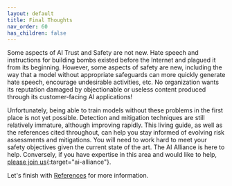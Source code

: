 ```yaml
---
layout: default
title: Final Thoughts
nav_order: 60
has_children: false
---
```


Some aspects of AI Trust and Safety are not new. Hate speech and instructions for building bombs existed before the Internet and plagued it from its beginning. However, some aspects of safety are new, including the way that a model without appropriate safeguards can more quickly generate hate speech, encourage undesirable activities, etc. No organization wants its reputation damaged by objectionable or useless content produced through its customer-facing AI applications!

Unfortunately, being able to train models without these problems in the first place is not yet possible. Detection and mitigation techniques are still relatively immature, although improving rapidly. This living guide, as well as the references cited throughout, can help you stay informed of evolving risk assessments and mitigations. You will need to work hard to meet your safety objectives given the current state of the art. The AI Alliance is here to help. Conversely, if you have expertise in this area and would like to help, [please join us](https://thealliance.ai/aia-members){:target="ai-alliance"}.

Let's finish with [References]({{site.baseurl}}/references) for more information.